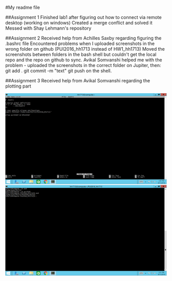 #My readme file

##Assignment 1
Finished lab1 after figuring out how to connect via remote desktop (working on windows)
Created a merge conflict and solved it
Messed with Shay Lehmann's repository

##Assignment 2
Received help from Achilles Saxby regarding figuring the .bashrc file
Encountered problems when I uploaded screenshots in the wrong folder on github (PUI2016_hh1713 instead of HW1_hh1713)
Moved the screenshots between folders in the bash shell but couldn't get the local repo and the repo on github to sync.
Avikal Somvanshi helped me with the problem - uploaded the screenshots in the correct folder on Jupiter, then:
  git add .
  git commit -m "text"
  git push
on the shell.

##Assignment 3
Received help from Avikal Somvanshi regarding the plotting part

![Screenshot 1 Assignment 2: my .bashrc](screenshot1.png)
![Screenshot 1 Assignment 2: my .bashrc](pwd_pui2016_pwd_screenshot.png)
